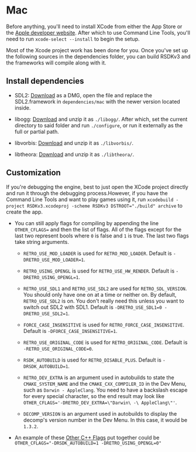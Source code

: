 # Mac

Before anything, you'll need to install XCode from either the App Store or the [Apple developer website](https://developer.apple.com/download/). After which to use Command Line Tools, you'll need to run `xcode-select --install` to begin the setup.

Most of the Xcode project work has been done for you. Once you've set up the following sources in the dependencies folder, you can build RSDKv3 and the frameworks will compile along with it.

## Install dependencies

* SDL2: [Download](https://github.com/libsdl-org/SDL/releases) as a DMG, open the file and replace the SDL2.framework in `dependencies/mac` with the newer version located inside.

* libogg: [Download](https://xiph.org/downloads/) and unzip it as `./libogg/`. After which, set the current directory to said folder and run `./configure`, or run it externally as the full or partial path.

* libvorbis: [Download](https://xiph.org/downloads/) and unzip it as `./libvorbis/`.

* libtheora: [Download](https://xiph.org/downloads/) and unzip it as `./libtheora/`.

## Customization

If you're debugging the engine, best to just open the XCode project directly and run it through the debugging process.However, if you have the Command Line Tools and want to play games using it, run `xcodebuild -project RSDKv3.xcodeproj -scheme RSDKv3 DSTROOT="./build" archive` to create the app.

* You can still apply flags for compiling by appending the line `OTHER_CFLAGS=` and then the list of flags. All of the flags except for the last two represent bools where `0` is false and `1` is true. The last two flags take string arguments.

  * `RETRO_USE_MOD_LOADER` is used for `RETRO_MOD_LOADER`. Default is `-DRETRO_USE_MOD_LOADER=1`.

  * `RETRO_USING_OPENGL` is used for `RETRO_USE_HW_RENDER`. Default is `-DRETRO_USING_OPENGL=1`.

  * `RETRO_USE_SDL1` and `RETRO_USE_SDL2` are used for `RETRO_SDL_VERSION`. You should only have one on at a time or neither on. By default, `RETRO_USE_SDL2` is on. You don't really need this unless you want to switch out SDL2 with SDL1. Default is `-DRETRO_USE_SDL1=0 -DRETRO_USE_SDL2=1`.

  * `FORCE_CASE_INSENSITIVE` is used for `RETRO_FORCE_CASE_INSENSITIVE`. Default is `-DFORCE_CASE_INSENSITIVE=1`.

  * `RETRO_USE_ORIGINAL_CODE` is used for `RETRO_ORIGINAL_CODE`. Default is `-RETRO_USE_ORIGINAL_CODE=0`.

  * `RSDK_AUTOBUILD` is used for `RETRO_DISABLE_PLUS`. Default is `-DRSDK_AUTOBUILD=1`.

  * `RETRO_DEV_EXTRA` is an argument used in autobuilds to state the `CMAKE_SYSTEM_NAME` and the `CMAKE_CXX_COMPILER_ID` in the Dev Menu, such as `Darwin - AppleClang`. You need to have a backslash escape for every special character, so the end result may look like `OTHER_CFLAGS='-DRETRO_DEV_EXTRA=\"Darwin\ -\ AppleClang\"'`.

  * `DECOMP_VERSION` is an argument used in autobuilds to display the decomp's version number in the Dev Menu. In this case, it would be `1.3.2`.

* An example of these [Other C++ Flags](https://developer.apple.com/documentation/xcode/build-settings-reference#Other-C++-Flags) put together could be `OTHER_CFLAGS="-DRSDK_AUTOBUILD=1 -DRETRO_USING_OPENGL=0"`
